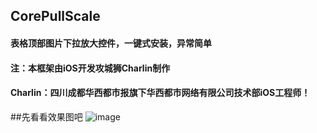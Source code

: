 ## CorePullScale
#### 表格顶部图片下拉放大控件，一键式安装，异常简单

#### 注：本框架由iOS开发攻城狮Charlin制作
#### Charlin：四川成都华西都市报旗下华西都市网络有限公司技术部iOS工程师！


##先看看效果图吧
![image](./img/1.png)

